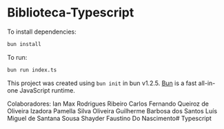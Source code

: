 # Biblioteca-Typescript

To install dependencies:

```bash
bun install
```

To run:

```bash
bun run index.ts
```

This project was created using `bun init` in bun v1.2.5. [Bun](https://bun.sh) is a fast all-in-one JavaScript runtime.

Colaboradores:
Ian Max Rodrigues Ribeiro
Carlos Fernando Queiroz de Oliveira
Izadora Pamella Silva Oliveira
Guilherme Barbosa dos Santos
Luís Miguel de Santana Sousa
Shayder Faustino Do Nascimento#   T y p e s c r i p t  
 